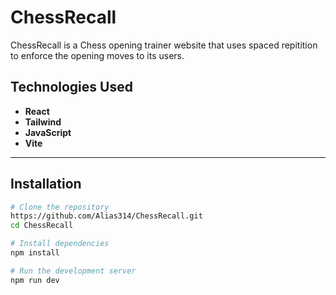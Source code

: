 # ChessRecall

ChessRecall is a Chess opening trainer website that uses spaced repitition to enforce the opening moves to its users.

## Technologies Used

- **React**
- **Tailwind**
- **JavaScript**
- **Vite**

---

## Installation

```bash
# Clone the repository
https://github.com/Alias314/ChessRecall.git
cd ChessRecall

# Install dependencies
npm install

# Run the development server
npm run dev

